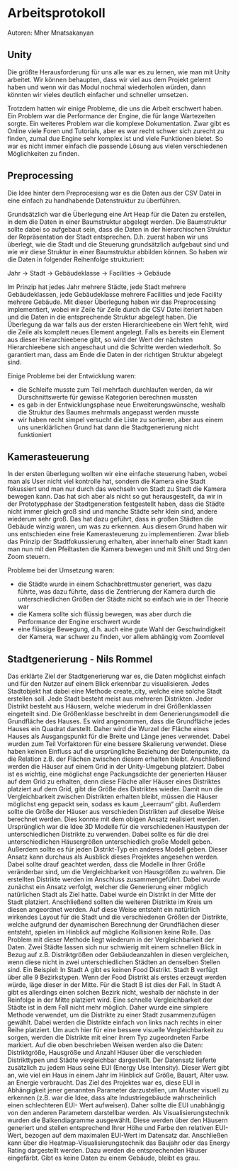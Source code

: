 # Arbeitsprotokoll

Autoren: Mher Mnatsakanyan

## Unity

Die größte Herausforderung für uns alle war es zu lernen, wie man mit Unity arbeitet. Wir können behaupten, dass wir viel aus dem Projekt gelernt haben und wenn wir das Modul nochmal wiederholen würden, dann könnten wir vieles deutlich einfacher und schneller umsetzen.

Trotzdem hatten wir einige Probleme, die uns die Arbeit erschwert haben. Ein Problem war die Performance der Engine, die für lange Wartezeiten sorgte. Ein weiteres Problem war die komplexe Dokumentation. Zwar gibt es Online viele Foren und Tutorials, aber es war recht schwer sich zurecht zu finden, zumal due Engine sehr komplex ist und viele Funktionen bietet. So war es nicht immer einfach die passende Lösung aus vielen verschiedenen Möglichkeiten zu finden.

## Preprocessing

Die Idee hinter dem Preprocesisng war es die Daten aus der CSV Datei in eine einfach zu handhabende Datenstruktur zu überführen.

Grundsätzlich war die Überlegung eine Art Heap für die Daten zu erstellen, in dem die Daten in einer Baumstruktur abgelegt werden. Die Baumstruktur sollte dabei so aufgebaut sein, dass die Daten in der hierarchischen Struktur der Repräsentation der Stadt entsprechen. D.h. zuerst haben wir uns überlegt, wie die Stadt und die Steuerung grundsätzlich aufgebaut sind und wie wir diese Struktur in einer Baumstruktur abbilden können. So haben wir die Daten in folgender Reihenfolge strukturiert:

Jahr -> Stadt -> Gebäudeklasse -> Facilities -> Gebäude

Im Prinzip hat jedes Jahr mehrere Städte, jede Stadt mehrere Gebäudeklassen, jede Gebäudeklasse mehrere Facilities und jede Facility mehrere Gebäude.
Mit dieser Überlegung haben wir das Preprocessing implementiert, wobei wir Zeile für Zeile durch die CSV Datei iteriert haben und die Daten in die entsprechende Struktur abgelegt haben. Die Überlegung da war falls aus der ersten Hierarchieebene ein Wert fehlt, wird die Zeile als komplett neues Element angelegt. Falls es bereits ein Element aus dieser Hierarchieebene gibt, so wird der Wert der nächsten Hierarchieebene sich angeschaut und die Schritte werden wiederholt. So garantiert man, dass am Ende die Daten in der richtigen Struktur abgelegt sind.

Einige Probleme bei der Entwicklung waren:

- die Schleife musste zum Teil mehrfach durchlaufen werden, da wir Durschnittswerte für gewisse Kategorien berechnen mussten
- es gab in der Entwicklungsphase neue Erweiterungswünsche, weshalb die Struktur des Baumes mehrmals angepasst werden musste
- wir haben recht simpel versucht die Liste zu sortieren, aber aus einem uns unerklärlichen Grund hat dann die Stadtgenerierung nicht funktioniert

## Kamerasteuerung

In der ersten überlegung wollten wir eine einfache steuerung haben, wobei man als User nicht viel kontrolle hat, sondern die Kamera eine Stadt fokussiert und man nur durch das wechseln von Stadt zu Stadt die Kamera bewegen kann. Das hat sich aber als nicht so gut herausgestellt, da wir in der Prototypphase der Stadtgeneration festgestellt haben, dass die Städte nicht immer gleich groß sind und manche Städte sehr klein sind, andere wiederum sehr groß. Das hat dazu geführt, dass in großen Städten die Gebäude winzig waren, um was zu erkennen. Aus diesem Grund haben wir uns entschieden eine freie Kamerasteuerung zu implementieren. Zwar blieb das Prinzip der Stadtfokussierung erhalten, aber innerhalb einer Stadt kann man nun mit den Pfeiltasten die Kamera bewegen und mit Shift und Strg den Zoom steuern.

Probleme bei der Umsetzung waren:

- die Städte wurde in einem Schachbrettmuster generiert, was dazu führte, was dazu führte, dass die Zentrierung der Kamera durch die unterschiedlichen Größen der Städte nicht so einfach wie in der Theorie war
- die Kamera sollte sich flüssig bewegen, was aber durch die Performance der Engine erschwert wurde
- eine flüssige Bewegung, d.h. auch eine gute Wahl der Geschwindigkeit der Kamera, war schwer zu finden, vor allem abhängig vom Zoomlevel


## Stadtgenerierung - Nils Rommel
Das erklärte Ziel der Stadtgenerierung war es, die Daten möglichst einfach und für den Nutzer auf einem Blick erkennbar zu visualisieren. 	Jedes Stadtobjekt hat dabei eine Methode create_city, welche eine solche Stadt erstellen soll. Jede Stadt besteht meist aus mehreren Distrikten. Jeder Distrikt besteht aus Häusern, welche wiederum in drei Größenklassen eingeteilt sind. Die Größenklasse beschreibt in dem Generierungsmodell die Grundfläche des Hauses. Es wird angenommen, dass die Grundfläche jedes Hauses ein Quadrat darstellt. Daher wird die Wurzel der Fläche eines Hauses als Ausgangspunkt für die Breite und Länge jenes verwendet. Dabei wurden zum Teil Vorfaktoren für eine bessere Skalierung verwendet. Diese haben keinen Einfluss auf die ursprüngliche Beziehung der Datenpunkte, da die Relation z.B. der Flächen zwischen diesem erhalten bleibt. Anschließend werden die Häuser auf einem Grid in der Unity-Umgebung platziert. Dabei ist es wichtig, eine möglichst enge Packungsdichte der generierten Häuser auf dem Grid zu erhalten, denn diese Fläche aller Häuser eines Distriktes platziert auf dem Grid, gibt die Größe des Distriktes wieder. Damit nun die Vergleichbarkeit zwischen Distrikten erhalten bleibt, müssen die Häuser möglichst eng gepackt sein, sodass es kaum „Leerraum“ gibt. Außerdem sollte die Größe der Häuser aus verschieden Distrikten auf dieselbe Weise berechnet werden. Dies konnte mit dem obigen Ansatz realisiert werden. Ursprünglich war die Idee 3D Modelle für die verschiedenen Haustypen der unterschiedlichen Distrikte zu verwenden. Dabei sollte es für die drei unterschiedlichen Häusergrößen unterschiedlich große Modell geben. Außerdem sollte es für jeden Distrikt-Typ ein anderes Modell geben. Dieser Ansatz kann durchaus als Ausblick dieses Projektes angesehen werden. Dabei sollte drauf geachtet werden, dass die Modelle in Ihrer Größe veränderbar sind, um die Vergleichbarkeit von Hausgrößen zu wahren. 
Die erstellten Distrikte werden im Anschluss zusammengeführt. Dabei wurde zunächst ein Ansatz verfolgt, welcher die Generierung einer möglich natürlichen Stadt als Ziel hatte. Dabei wurde ein Distrikt in der Mitte der Stadt platziert. Anschließend sollten die weiteren Distrikte im Kreis um diesen angeordnet werden. Auf diese Weise entsteht ein natürlich wirkendes Layout für die Stadt und die verschiedenen Größen der Distrikte, welche aufgrund der dynamischen Berechnung der Grundflächen dieser entsteht, spielen im Hinblick auf mögliche Kollisionen keine Rolle. Das Problem mit dieser Methode liegt wiederum in der Vergleichbarkeit der Daten. Zwei Städte lassen sich nur schwierig mit einem schnellen Blick in Bezug auf z.B. Distriktgrößen oder Gebäudeanzahlen in diesen vergleichen, wenn diese nicht in zwei unterschiedlichen Städten an denselben Stellen sind. Ein Beispiel: In Stadt A gibt es keinen Food Distrikt. Stadt B verfügt über alle 9 Bezirkstypen. Wenn der Food Distrikt als erstes erzeugt werden würde, läge dieser in der Mitte. Für die Stadt B ist dies der Fall. In Stadt A gibt es allerdings einen solchen Bezirk nicht, weshalb der nächste in der Reinfolge in der Mitte platziert wird. Eine schnelle Vergleichbarkeit der Städte ist in dem Fall nicht mehr möglich. Daher wurde eine simplere Methode verwendet, um die Distrikte zu einer Stadt zusammenzufügen gewählt. Dabei werden die Distrikte einfach von links nach rechts in einer Reihe platziert. Um auch hier für eine bessere visuelle Vergleichbarkeit zu sorgen, werden die Distrikte mit einer ihrem Typ zugeordneten Farbe markiert.
Auf die oben beschrieben Weisen werden also die Daten: Distriktgröße, Hausgröße und Anzahl Häuser über die verschieden Distrikttypen und Städte vergleichbar dargestellt. Der Datensatz lieferte zusätzlich zu jedem Haus seine EUI (Energy Use Intensity). Dieser Wert gibt an, wie viel ein Haus in einem Jahr im Hinblick auf Größe, Bauart, Alter usw. an Energie verbraucht. Das Ziel des Projektes war es, diese EUI in Abhängigkeit jener genannten Parameter darzustellen, um Muster visuell zu erkennen (z.B. war die Idee, dass alte Industriegebäude wahrscheinlich einen schlechteren EUI- Wert aufweisen). Daher sollte die EUI unabhängig von den anderen Parametern darstellbar werden. Als Visualisierungstechnik wurden die Balkendiagramme ausgewählt. Diese werden über den Häusern generiert und stellen entsprechend Ihrer Höhe und Farbe den relativen EUI-Wert, bezogen auf dem maximalen EUI-Wert im Datensatz dar. Anschließen kann über die Heatmap-Visualisierungstechnik das Baujahr oder das Energy Rating dargestellt werden. Dazu werden die entsprechenden Häuser eingefärbt. Gibt es keine Daten zu einem Gebäude, bleibt es grau.
